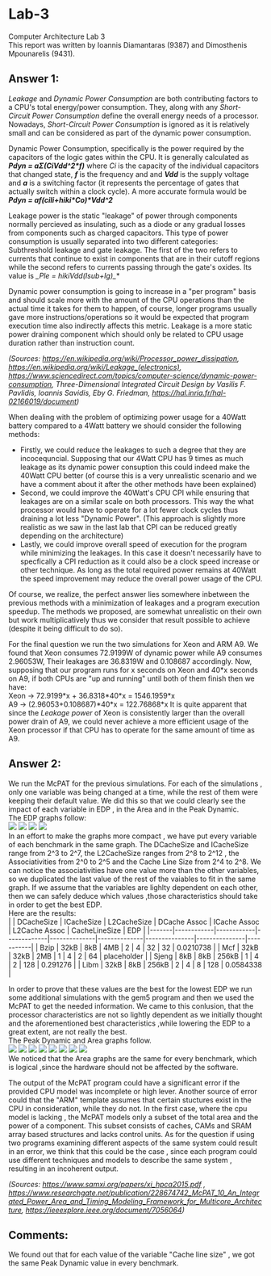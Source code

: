 # Lab-3  

Computer Architecture Lab 3  
This report was written by Ioannis Diamantaras (9387) and Dimosthenis Mpounarelis (9431).  

## Answer 1:
_Leakage_ and _Dynamic Power Consumption_ are both contributing factors to a CPU's total energy/power consumption. They, along with any _Short-Circuit Power Consumption_ define the overall energy needs of a processor. Nowadays, _Short-Circuit Power Consumption_ is ignored as it is relatively small and can be considered as part of the dynamic power consumption.  
  
Dynamic Power Consumption, specifically is the power required by the capacitors of the logic gates within the CPU. It is generally calculated as **_Pdyn = a*Σ(Ci*Vdd^2*f)_** where _Ci_ is the capacity of the individual capacitors that changed state, **_f_** is the frequency and and **_Vdd_** is the supply voltage and **_a_** is a switching factor (it represents the percentage of gates that actually switch within a clock cycle). A more accurate formula would be **_Pdyn = a*f*(ci*li+hi*ki*Co)*Vdd^2_**  
  
Leakage power is the static "leakage" of power through components normally percieved as insulating, such as a diode or any gradual losses from components such as charged capacitors. This type of power consumption is usually separated into two different categories: Subthreshold leakage and gate leakage. The first of the two refers to currents that continue to exist in components that are in their cutoff regions while the second refers to currents passing through the gate's oxides. Its value is **_Ple = hi*ki*Vdd*(Isub+Ig)_**  
  
Dynamic power consumption is going to increase in a "per program" basis and should scale more with the amount of the CPU operations than the actual time it takes for them to happen, of course, longer programs usually gave more instructions/operations so it would be expected that program execution time also indirectly affects this metric. Leakage is a more static power draining component which should only be related to CPU usage duration rather than instruction count.

_(Sources: https://en.wikipedia.org/wiki/Processor_power_dissipation, https://en.wikipedia.org/wiki/Leakage_(electronics), https://www.sciencedirect.com/topics/computer-science/dynamic-power-consumption, Three-Dimensional Integrated Circuit Design by Vasilis F. Pavlidis, Ioannis Savidis, Eby G. Friedman, https://hal.inria.fr/hal-02166019/document)_

When dealing with the problem of optimizing power usage for a 40Watt battery compared to a 4Watt battery we should consider the following methods:  
- Firstly, we could reduce the leakages to such a degree that they are incocequncial. Supposing that our 4Watt CPU has 9 times as much leakage as its dynamic power consuption this could indeed make the 40Watt CPU better (of course this is a very unrealistic scenario and we have a comment about it after the other methods have been explained)  
- Second, we could improve the 40Watt's CPU CPI while ensuring that leakages are on a similar scale on both processors. This way the what processor would have to operate for a lot fewer clock cycles thus draining a lot less "Dynamic Power". (This approach is slightly more realistic as we saw in the last lab that CPI can be reduced greatly depending on the architecture)  
- Lastly, we could improve overall speed of execution for the program while minimizing the leakages. In this case it doesn't necessarily have to specfically a CPI reduction as it could also be a clock speed increase or other technique. As long as the total required power remains at 40Watt the speed improvement may reduce the overall power usage of the CPU.  
  
Of course, we realize, the perfect answer lies somewhere inbetween the previous methods with a minimization of leakages and a program execution speedup. The methods we proposed, are somewhat unrealistic on their own but work multiplicatively thus we consider that result possible to achieve (despite it being difficult to do so).  

For the final question we run the two simulations for Xeon and ARM A9. We found that Xeon consumes 72.9199W of dynamic power while A9 consumes 2.96053W, Their leakages are 36.8319W and 0.108687 accordingly. Now, supposing that our program runs for x seconds on Xeon and 40\*x seconds on A9, if both CPUs are "up and running" until both of them finish then we have:  
Xeon -> 72.9199\*x + 36.8318\*40\*x = 1546.1959\*x  
A9 -> (2.96053+0.108687)\*40\*x = 122.76868\*x
It is quite apparent that since the _Leakage power_ of Xeon is consistently larger than the overall power drain of A9, we could never achieve a more efficient usage of the Xeon processor if that CPU has to operate for the same amount of time as A9.

## Answer 2:
We run the McPAT for the previous simulations. For each of the simulations , only one variable was being changed at a time, while the rest of them were keeping their default value. We did this so that we could clearly see the impact of each variable in EDP , in the Area and in the Peak Dynamic.  
The EDP graphs follow:  
![](Graphs/EDPBzip.png)
![](Graphs/EDPMcf.png)
![](Graphs/EDPSjeng.png)
![](Graphs/EDPLibm.png)  
In an effort to make the graphs more compact , we have put every variable of each benchmark in the same graph. The DCacheSize and ICacheSize range from 2^3 to 2^7, the L2CacheSize ranges from 2^8 to 2^12 , the Associativities from 2^0 to 2^5 and the Cache Line Size from 2^4 to 2^8. We can notice the associativities have one value more than the other variables, so we duplicated the last value of the rest of the vaiables to fit in the same graph.
If we assume that the variables are lighlty dependent on each other, then we can safely deduce which values ,those characteristics should take in order to get the best EDP.  
Here are the results:  
|       | DCacheSize | ICacheSize | L2CacheSize | DCache Assoc | ICache Assoc | L2Cache Assoc | CacheLineSize | EDP       |
|-------|------------|------------|-------------|--------------|--------------|---------------|---------------|-----------|
| Bzip  | 32kB       | 8kB        | 4MB         | 2            | 4            | 32            | 32            | 0.0210738 |
| Mcf   | 32kB       | 32kB       | 2MB         | 1            | 4            | 2             | 64            | placeholder |
| Sjeng | 8kB        | 8kB        | 256kB       | 1            | 4            | 2             | 128           | 0.291276  |
| Libm  | 32kB       | 8kB        | 256kB       | 2            | 4            | 8             | 128           | 0.0584338 |
  
In order to prove that these values are the best for the lowest EDP we run some additional simulations with the gem5 program and then we used the McPAT to get the needed information. We came to this conlusion, that the processor characteristics are not so lightly dependent as we initially thought and the aforementioned best characteristics ,while lowering the EDP to a great extent, are not really the best.  
The Peak Dynamic and Area graphs follow.  
![](Graphs/PeakBzip.png)
![](Graphs/PeakMcf.png)
![](Graphs/PeakSjeng.png)
![](Graphs/PeakLibm.png)
![](Graphs/AreaBzip.png)
![](Graphs/AreaMcf.png)
![](Graphs/AreaSjeng.png)
![](Graphs/AreaLibm.png)  
We noticed that the Area graphs are the same for every benchmark, which is logical ,since the hardware should not be affected by the software.

The output of the McPAT program could have a significant error if the provided CPU model was incomplete or high lever. Another source of error could that the "ARM" template assumes that certain stuctures exist in the CPU in consideration, while they do not. In the first case, where the cpu model is lacking , the McPAT models only a subset of the total area and the power of a component. This subset consists of caches, CAMs and SRAM array based structures and lacks control units. 
As for the question if using two programs examining different aspects of the same system could result in an error, we think that this could be the case , since each program could use different techniques and models to describe the same system , resulting in an incoherent output.  
  
_(Sources: https://www.samxi.org/papers/xi_hpca2015.pdf , https://www.researchgate.net/publication/228674742_McPAT_10_An_Integrated_Power_Area_and_Timing_Modeling_Framework_for_Multicore_Architecture, https://ieeexplore.ieee.org/document/7056064)_


  
## Comments:  
We found out that for each value of the variable "Cache line size" , we got the same Peak Dynamic value in every benchmark.
